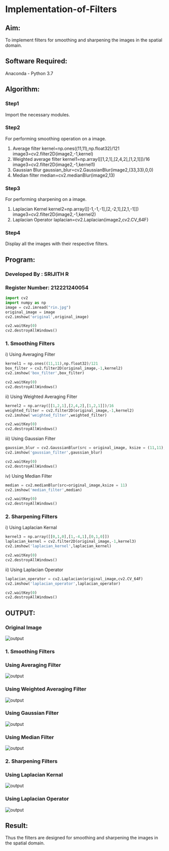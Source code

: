 # Implementation-of-Filters

## Aim:

To implement filters for smoothing and sharpening the images in the spatial domain.

## Software Required:

Anaconda - Python 3.7

## Algorithm:

### Step1

Import the necessary modules.

### Step2

For performing smoothing operation on a image.

1. Average filter
   kernel=np.ones((11,11),np.float32)/121
   image3=cv2.filter2D(image2,-1,kernel)
2. Weighted average filter
   kernel1=np.array([[1,2,1],[2,4,2],[1,2,1]])/16
   image3=cv2.filter2D(image2,-1,kernel1)
3. Gaussian Blur
   gaussian_blur=cv2.GaussianBlur(image2,(33,33),0,0)
4. Median filter
   median=cv2.medianBlur(image2,13)

### Step3

For performing sharpening on a image.

1. Laplacian Kernel
   kernel2=np.array([[-1,-1,-1],[2,-2,1],[2,1,-1]])
   image3=cv2.filter2D(image2,-1,kernel2)
2. Laplacian Operator
   laplacian=cv2.Laplacian(image2,cv2.CV_64F)

### Step4

Display all the images with their respective filters.

## Program:

### Developed By : SRIJITH R

### Register Number: 212221240054

```python
import cv2
import numpy as np
image = cv2.imread("rin.jpg")
original_image = image
cv2.imshow('original',original_image)

cv2.waitKey(0)
cv2.destroyAllWindows()
```

### 1. Smoothing Filters

i) Using Averaging Filter

```Python
kernel1 = np.ones((11,11),np.float32)/121
box_filter = cv2.filter2D(original_image,-1,kernel2)
cv2.imshow('box_filter',box_filter)

cv2.waitKey(0)
cv2.destroyAllWindows()

```

ii) Using Weighted Averaging Filter

```Python
kernel2 = np.array([[1,2,1],[2,4,2],[1,2,1]])/16
weighted_filter = cv2.filter2D(original_image,-1,kernel2)
cv2.imshow('weighted_filter',weighted_filter)

cv2.waitKey(0)
cv2.destroyAllWindows()

```

iii) Using Gaussian Filter

```Python
gaussian_blur = cv2.GaussianBlur(src = original_image, ksize = (11,11), sigmaX=0, sigmaY=0)
cv2.imshow('gaussian_filter',gaussian_blur)

cv2.waitKey(0)
cv2.destroyAllWindows()

```

iv) Using Median Filter

```Python
median = cv2.medianBlur(src=original_image,ksize = 11)
cv2.imshow('median_filter',median)

cv2.waitKey(0)
cv2.destroyAllWindows()
```

### 2. Sharpening Filters

i) Using Laplacian Kernal

```Python
kernel3 = np.array([[0,1,0],[1,-4,1],[0,1,0]])
laplacian_kernel = cv2.filter2D(original_image,-1,kernel3)
cv2.imshow('laplacian_kernel',laplacian_kernel)

cv2.waitKey(0)
cv2.destroyAllWindows()

```

ii) Using Laplacian Operator

```Python
laplacian_operator = cv2.Laplacian(original_image,cv2.CV_64F)
cv2.imshow('laplacian_operator',laplacian_operator)

cv2.waitKey(0)
cv2.destroyAllWindows()
```

## OUTPUT:

### Original Image

![output](ss1.png)

### 1. Smoothing Filters

### Using Averaging Filter

![output](ss2.png)

### Using Weighted Averaging Filter

![output](ss3.png)

### Using Gaussian Filter

![output](ss4.png)

### Using Median Filter

![output](ss5.png)

### 2. Sharpening Filters

### Using Laplacian Kernal

![output](ss6.png)

### Using Laplacian Operator

![output](ss7.png)

## Result:

Thus the filters are designed for smoothing and sharpening the images in the spatial domain.
